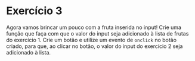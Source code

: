 # Exercício 3

Agora vamos brincar um pouco com a fruta inserida no input!
Crie uma função que faça com que o valor do input seja adicionado à lista de frutas do exercício 1. 
Crie um botão e utilize um evento de `onclick` no botão criado, para que, ao clicar no botão, o valor do input do exercício 2 seja adicionado à lista.